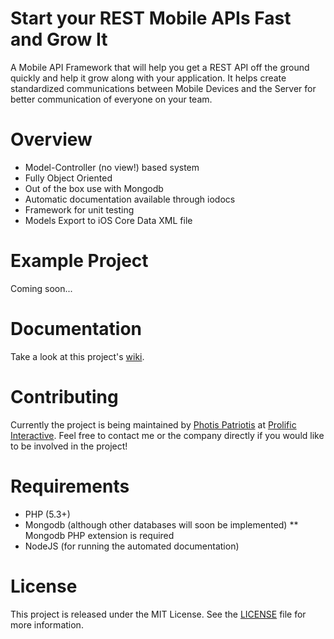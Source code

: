 Start your REST Mobile APIs Fast and Grow It
====
A Mobile API Framework that will help you get a REST API off the ground quickly and help it grow along with your
application. It helps create standardized communications between Mobile Devices and the Server for better communication
of everyone on your team.

Overview
====
* Model-Controller (no view!) based system
* Fully Object Oriented
* Out of the box use with Mongodb
* Automatic documentation available through iodocs
* Framework for unit testing
* Models Export to iOS Core Data XML file

Example Project
====
Coming soon...

Documentation
====
Take a look at this project's [wiki](https://github.com/prolificinteractive/mabi/wiki).

Contributing
====
Currently the project is being maintained by [Photis Patriotis](photis@prolificinteractive.com) at
[Prolific Interactive](http://prolificinteractive.com/). Feel free to contact me or the company directly if you would
like to be involved in the project!

Requirements
====
* PHP (5.3+)
* Mongodb (although other databases will soon be implemented)
** Mongodb PHP extension is required
* NodeJS (for running the automated documentation)

License
====
This project is released under the MIT License. See the [LICENSE](LICENCE) file for more information.
